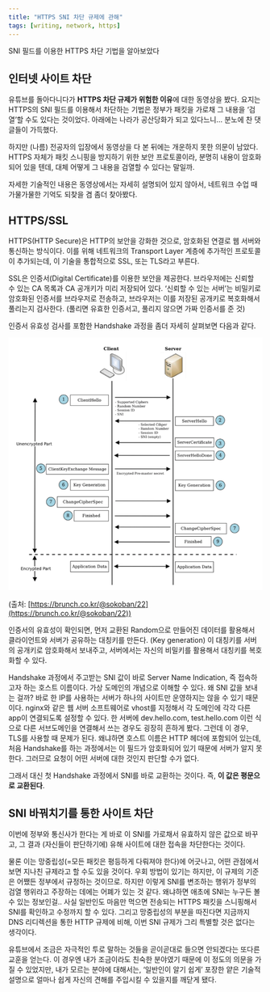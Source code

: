 ```yaml
---
title: "HTTPS SNI 차단 규제에 관해"
tags: [writing, network, https]
---
```


SNI 필드를 이용한 HTTPS 차단 기법을 알아보았다

<!--more-->

## 인터넷 사이트 차단

유튜브를 돌아다니다가 **HTTPS 차단 규제가 위험한 이유**에 대한 동영상을 봤다. 요지는 HTTPS의 SNI 필드를 이용해서 차단하는 기법은 정부가 패킷을 가로채 그 내용을 ‘검열’할 수도 있다는 것이었다. 아래에는 나라가 공산당화가 되고 있다느니… 분노에 찬 댓글들이 가득했다.

하지만 (나름) 전공자의 입장에서 동영상을 다 본 뒤에는 개운하지 못한 의문이 남았다. HTTPS 자체가 패킷 스니핑을 방지하기 위한 보안 프로토콜이라, 분명히 내용이 암호화되어 있을 텐데, 대체 어떻게 그 내용을 검열할 수 있다는 말일까.

자세한 기술적인 내용은 동영상에서는 자세히 설명되어 있지 않아서, 네트워크 수업 때 가물가물한 기억도 되찾을 겸 좀더 찾아봤다.

## HTTPS/SSL

HTTPS(HTTP Secure)은 HTTP의 보안을 강화한 것으로, 암호화된 연결로 웹 서버와 통신하는 방식이다. 이를 위해 네트워크의 Transport Layer 계층에 추가적인 프로토콜이 추가되는데, 이 기술을 통합적으로 SSL, 또는 TLS라고 부른다.

SSL은 인증서(Digital Certificate)를 이용한 보안을 제공한다. 브라우저에는 신뢰할 수 있는 CA 목록과 CA 공개키가 미리 저장되어 있다. ‘신뢰할 수 있는 서버’는 비밀키로 암호화된 인증서를 브라우저로 전송하고, 브라우저는 이를 저장된 공개키로 복호화해서 풀리는지 검사한다. (풀리면 유효한 인증서고, 풀리지 않으면 가짜 인증서를 준 것)

인증서 유효성 검사를 포함한 Handshake 과정을 좀더 자세히 살펴보면 다음과 같다.

![](/assets/images/sni_monitoring_on_https/Screen%20Shot%202019-02-24%20at%2010.46.10%20PM.png)

(출처: [https://brunch.co.kr/@sokoban/22](https://brunch.co.kr/@sokoban/22))

인증서의 유효성이 확인되면, 먼저 교환된 Random으로 만들어진 데이터를 활용해서 클라이언트와 서버가 공유하는 대칭키를 만든다. (Key generation) 이 대칭키를 서버의 공개키로 암호화해서 보내주고, 서버에서는 자신의 비밀키를 활용해서 대칭키를 복호화할 수 있다.

Handshake 과정에서 주고받는 SNI 값이 바로 Server Name Indication, 즉 접속하고자 하는 호스트 이름이다. 가상 도메인의 개념으로 이해할 수 있다. 왜 SNI 값을 보내는 걸까? 바로 한 IP를 사용하는 서버가 하나의 사이트만 운영하지는 않을 수 있기 때문이다. nginx와 같은 웹 서버 소프트웨어로 vhost를 지정해서 각 도메인에 각각 다른 app이 연결되도록 설정할 수 있다. 한 서버에 dev.hello.com, test.hello.com 이런 식으로 다른 서브도메인을 연결해서 쓰는 경우도 굉장히 흔하게 봤다.
그런데 이 경우, TLS를 사용할 때 문제가 된다. 왜냐하면 호스트 이름은 HTTP 헤더에 포함되어 있는데, 처음 Handshake를 하는 과정에서는 이 필드가 암호화되어 있기 때문에 서버가 알지 못한다. 그러므로 요청이 어떤 서버에 대한 것인지 판단할 수가 없다.

그래서 대신 첫 Handshake 과정에서 SNI를 바로 교환하는 것이다. 즉, **이 값은 평문으로 교환된다**. 

## SNI 바꿔치기를 통한 사이트 차단
이번에 정부와 통신사가 한다는 게 바로 이 SNI를 가로채서 유효하지 않은 값으로 바꾸고, 그 결과 (자신들이 판단하기에) 유해 사이트에 대한 접속을 차단한다는 것이다. 

물론 이는 망중립성(=모든 패킷은 평등하게 다뤄져야 한다)에 어긋나고, 어떤 관점에서 보면 지나친 규제라고 할 수도 있을 것이다. 우회 방법이 있기는 하지만, 이 규제의 기준은 어쨌든 정부에서 규정하는 것이므로. 하지만 이렇게 SNI를 변조하는 행위가 정부의 검열 행위라고 주장하는 데에는 어폐가 있는 것 같다. 왜냐하면 애초에 SNI는 누구든 볼 수 있는 정보인걸.. 사실 일반인도 마음만 먹으면 전송되는 HTTPS 패킷을 스니핑해서 SNI를 확인하고 수정까지 할 수 있다. 그리고 망중립성의 부분을 따진다면 지금까지 DNS 리디렉션을 통한 HTTP 규제에 비해, 이번 SNI 규제가 그리 특별할 것은 없다는 생각이다. 

유튜브에서 조금은 자극적인 투로 말하는 것들을 곧이곧대로 들으면 안되겠다는 또다른 교훈을 얻는다. 이 경우엔 내가 조금이라도 친숙한 분야였기 때문에 이 정도의 의문을 가질 수 있었지만, 내가 모르는 분야에 대해서는, ‘일반인이 알기 쉽게’ 포장한 얕은 기술적 설명으로 얼마나 쉽게 자신의 견해를 주입시킬 수 있을지를 깨닫게 됐다.
